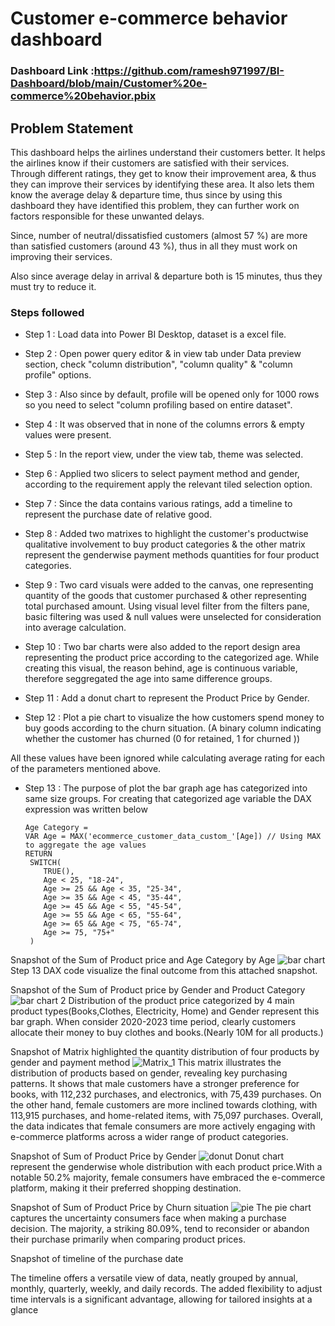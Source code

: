 # Customer e-commerce behavior dashboard

### Dashboard Link :https://github.com/ramesh971997/BI-Dashboard/blob/main/Customer%20e-commerce%20behavior.pbix
## Problem Statement

This dashboard helps the airlines understand their customers better. It helps the airlines know if their customers are satisfied with their services. Through different ratings, they get to know their improvement area, & thus they can improve their services by identifying these area. It also lets them know the average delay & departure time, thus since by using this dashboard they have identified this problem, they can further work on factors responsible for these unwanted delays.

Since, number of neutral/dissatisfied customers (almost 57 %) are more than satisfied customers (around 43 %), thus in all they must work on improving their services. 

Also since average delay in arrival & departure both is 15 minutes, thus they must try to reduce it.


### Steps followed 

- Step 1 : Load data into Power BI Desktop, dataset is a excel file.
- Step 2 : Open power query editor & in view tab under Data preview section, check "column distribution", "column quality" & "column profile" options.
- Step 3 : Also since by default, profile will be opened only for 1000 rows so you need to select "column profiling based on entire dataset".
- Step 4 : It was observed that in none of the columns errors & empty values were present.
- Step 5 : In the report view, under the view tab, theme was selected. 
- Step 6 : Applied two slicers to select payment method and gender, according to the requirement apply the relevant tiled selection option. 
- Step 7 : Since the data contains various ratings, add a timeline to represent the purchase date of relative good. 
- Step 8 : Added two matrixes to highlight the customer's productwise qualitative involvement to buy product categories & the other matrix represent the genderwise payment methods quantities for four product categories.
- Step 9 : Two card visuals were added to the canvas, one representing quantity of the goods that customer purchased & other representing total purchased amount.
           Using visual level filter from the filters pane, basic filtering was used & null values were unselected for consideration into average calculation.
           
- Step 10 : Two bar charts were also added to the report design area representing the product price according to the categorized age. While creating this visual, the reason behind, age is continuous variable, therefore seggregated the age into same difference groups. 
- Step 11 : Add a donut chart to represent the Product Price by Gender.
- Step 12 : Plot a pie chart to visualize the how customers spend money to buy goods according to the churn situation. (A binary column indicating whether the customer has churned (0 for retained, 1 for churned ))
  

All these values have been ignored while calculating average rating for each of the parameters mentioned above.

- Step 13 : The purpose of plot the bar graph age has categorized into same size groups. For creating that categorized age variable the DAX expression was written below

      Age Category = 
      VAR Age = MAX('ecommerce_customer_data_custom_'[Age]) // Using MAX to aggregate the age values
      RETURN
       SWITCH(
          TRUE(),
          Age < 25, "18-24",
          Age >= 25 && Age < 35, "25-34",
          Age >= 35 && Age < 45, "35-44",
          Age >= 45 && Age < 55, "45-54",
          Age >= 55 && Age < 65, "55-64",
          Age >= 65 && Age < 75, "65-74",
          Age >= 75, "75+"
       )
Snapshot of the Sum of Product price and Age Category by Age
![bar chart](https://github.com/user-attachments/assets/e48543f2-f86e-436e-b123-0c6365ff20ef)
Step 13 DAX code visualize the final outcome from this attached snapshot.

Snapshot of the Sum of Product price by Gender and Product Category
![bar chart 2](https://github.com/user-attachments/assets/8eb98bc0-e221-4af4-b45a-196a879af57f)
Distribution of the product price categorized by 4 main product types(Books,Clothes, Electricity, Home) and Gender represent this bar graph. When consider 2020-2023 time period, clearly customers allocate their money to buy clothes and books.(Nearly 10M for all products.) 

Snapshot of Matrix highlighted the quantity distribution of four products by gender and payment method
![Matrix_1](https://github.com/user-attachments/assets/0f82ea81-1646-47e5-96e4-112231657fb3)
This matrix illustrates the distribution of products based on gender, revealing key purchasing patterns. It shows that male customers have a stronger preference for books, with 112,232 purchases, and electronics, with 75,439 purchases. On the other hand, female customers are more inclined towards clothing, with 113,915 purchases, and home-related items, with 75,097 purchases. Overall, the data indicates that female consumers are more actively engaging with e-commerce platforms across a wider range of product categories.

Snapshot of Sum of Product Price by Gender
![donut](https://github.com/user-attachments/assets/1b704551-5a31-42ae-9734-a5c6aa63a99d)
Donut chart represent the genderwise whole distribution with each product price.With a notable 50.2% majority, female consumers have embraced the e-commerce platform, making it their preferred shopping destination.


Snapshot of Sum of Product Price by Churn situation
![pie](https://github.com/user-attachments/assets/15173b09-8641-445f-afab-913e2b8545ba)
The pie chart captures the uncertainty consumers face when making a purchase decision. The majority, a striking 80.09%, tend to reconsider or abandon their purchase primarily when comparing product prices.

Snapshot of timeline of the purchase date


The timeline offers a versatile view of data, neatly grouped by annual, monthly, quarterly, weekly, and daily records. The added flexibility to adjust time intervals is a significant advantage, allowing for tailored insights at a glance


